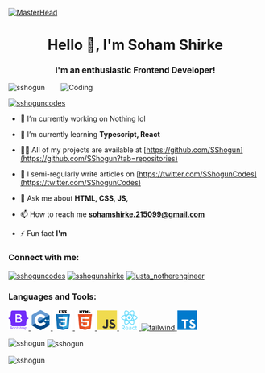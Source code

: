 [![MasterHead](https://mir-s3-cdn-cf.behance.net/project_modules/1400/6c0f9b95746151.5e9ecde69599e.gif)](https://rishavchanda.io)
<h1 align="center">Hello 👋, I'm Soham Shirke</h1>
<h3 align="center">I'm an enthusiastic Frontend Developer!</h3>
<img align="right" alt="Coding" width="400" src="https://i.pinimg.com/originals/e4/26/70/e426702edf874b181aced1e2fa5c6cde.gif">

<p align="left"> <img src="https://komarev.com/ghpvc/?username=sshogun&label=Profile%20views&color=0e75b6&style=flat" alt="sshogun" /> </p>

<p align="left"> <a href="https://twitter.com/sshoguncodes" target="blank"><img src="https://img.shields.io/twitter/follow/sshoguncodes?logo=twitter&style=for-the-badge" alt="sshoguncodes" /></a> </p>

- 🔭 I’m currently working on Nothing lol

- 🌱 I’m currently learning **Typescript, React**

- 👨‍💻 All of my projects are available at [https://github.com/SShogun](https://github.com/SShogun?tab=repositories)

- 📝 I semi-regularly write articles on [https://twitter.com/SShogunCodes](https://twitter.com/SShogunCodes)

- 💬 Ask me about **HTML, CSS, JS,**

- 📫 How to reach me **sohamshirke.215099@gmail.com**

- ⚡ Fun fact **I'm**

<h3 align="left">Connect with me:</h3>
<p align="left">
<a href="https://twitter.com/sshoguncodes" target="blank"><img align="center" src="https://raw.githubusercontent.com/rahuldkjain/github-profile-readme-generator/master/src/images/icons/Social/twitter.svg" alt="sshoguncodes" height="30" width="40" /></a>
<a href="https://linkedin.com/in/sshogunshirke" target="blank"><img align="center" src="https://raw.githubusercontent.com/rahuldkjain/github-profile-readme-generator/master/src/images/icons/Social/linked-in-alt.svg" alt="sshogunshirke" height="30" width="40" /></a>
<a href="https://instagram.com/justa_notherengineer" target="blank"><img align="center" src="https://raw.githubusercontent.com/rahuldkjain/github-profile-readme-generator/master/src/images/icons/Social/instagram.svg" alt="justa_notherengineer" height="30" width="40" /></a>
</p>

<h3 align="left">Languages and Tools:</h3>
<p align="left"> <a href="https://getbootstrap.com" target="_blank" rel="noreferrer"> <img src="https://raw.githubusercontent.com/devicons/devicon/master/icons/bootstrap/bootstrap-plain-wordmark.svg" alt="bootstrap" width="40" height="40"/> </a> <a href="https://www.w3schools.com/cpp/" target="_blank" rel="noreferrer"> <img src="https://raw.githubusercontent.com/devicons/devicon/master/icons/cplusplus/cplusplus-original.svg" alt="cplusplus" width="40" height="40"/> </a> <a href="https://www.w3schools.com/css/" target="_blank" rel="noreferrer"> <img src="https://raw.githubusercontent.com/devicons/devicon/master/icons/css3/css3-original-wordmark.svg" alt="css3" width="40" height="40"/> </a> <a href="https://www.w3.org/html/" target="_blank" rel="noreferrer"> <img src="https://raw.githubusercontent.com/devicons/devicon/master/icons/html5/html5-original-wordmark.svg" alt="html5" width="40" height="40"/> </a> <a href="https://developer.mozilla.org/en-US/docs/Web/JavaScript" target="_blank" rel="noreferrer"> <img src="https://raw.githubusercontent.com/devicons/devicon/master/icons/javascript/javascript-original.svg" alt="javascript" width="40" height="40"/> </a> <a href="https://reactjs.org/" target="_blank" rel="noreferrer"> <img src="https://raw.githubusercontent.com/devicons/devicon/master/icons/react/react-original-wordmark.svg" alt="react" width="40" height="40"/> </a> <a href="https://tailwindcss.com/" target="_blank" rel="noreferrer"> <img src="https://www.vectorlogo.zone/logos/tailwindcss/tailwindcss-icon.svg" alt="tailwind" width="40" height="40"/> </a> <a href="https://www.typescriptlang.org/" target="_blank" rel="noreferrer"> <img src="https://raw.githubusercontent.com/devicons/devicon/master/icons/typescript/typescript-original.svg" alt="typescript" width="40" height="40"/> </a> </p>

<p><img align="left" src="https://github-readme-stats.vercel.app/api/top-langs?username=sshogun&show_icons=true&locale=en&layout=compact" alt="sshogun" /></p>

<p>&nbsp;<img align="center" src="https://github-readme-stats.vercel.app/api?username=sshogun&show_icons=true&locale=en" alt="sshogun" /></p>

<p><img align="center" src="https://github-readme-streak-stats.herokuapp.com/?user=sshogun&" alt="sshogun" /></p>
